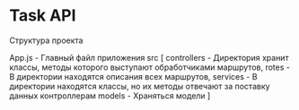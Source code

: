 # Task API

Структура проекта

App.js - Главный файл приложения
src [
  controllers - Директория хранит классы, методы которого выступают обработчиками маршрутов,
  rotes - В директории находятся описания всех маршрутов,
  services - В директории находятся классы, но их методы отвечают за поставку данных контроллерам 
  models - Храняться модели
]